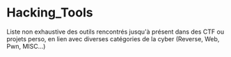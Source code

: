 # Hacking_Tools
Liste non exhaustive des outils rencontrés jusqu'à présent dans des CTF ou projets perso, en lien avec diverses catégories de la cyber (Reverse, Web, Pwn, MISC...)
